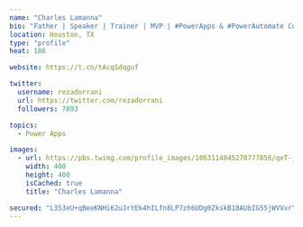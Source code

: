 ```yaml
---
name: "Charles Lamanna"
bio: "Father | Speaker | Trainer | MVP | #PowerApps & #PowerAutomate Community Super User | YouTuber Right-pointing triangle http://youtube.com/c/rezadorrani | Learn - Share - Clockwise rightwards and leftwards open circle arrows"
location: Houston, TX
type: "profile"
heat: 186

website: https://t.co/tAcqSdqguf

twitter:
  username: rezadorrani
  url: https://twitter.com/rezadorrani
  followers: 7893

topics:
  - Power Apps

images:
  - url: https://pbs.twimg.com/profile_images/1063114045270777856/qeT-jpWr_400x400.jpg
    width: 400
    height: 400
    isCached: true
    title: "Charles Lamanna"

secured: "L353eU+qBeeKNHi62uJrYEk4hILfn8LP7zh6UDg0ZkskB18AUbIG55jWVVxrYR8J4J51dRUzrQpag7ElgFp55qJ6vS/Gxs4+kQspfBU4z5KiE2oKOElYgIUssCx2lT1xiHtuCOWjAWLp5oX2LD3OoVU0iu6q6tFKVgjxF8CmmqxrDNuqQZBTudAC8bZaQnKdp2gLUzB22GMWEeUPjKeZQJyuQE6+FFVcL8mLpfMS6IUOWcwp6YSio/9UyugzL+lXXAOlOLsxb5zvFrHW3pYuAwBiFic5Qgnmp3dx7hZ7WFWHO60t7BIqq65eA5LTXyFDTTHbJvA/n0g5ch+bD0xg1VusFVuKxlZsNY8PbaJwteISUvgGNcnxReW1LzmLcvZ+2w9p8J78q3h6SlWnwNHQVeMOvJCIzaDeoFLG3njMsOQ=;5qi0rA6nktwdhdwDs91qvQ=="
---
```


